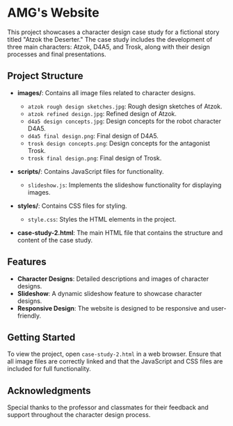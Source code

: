 # AMG's Website

This project showcases a character design case study for a fictional story titled "Atzok the Deserter." The case study includes the development of three main characters: Atzok, D4A5, and Trosk, along with their design processes and final presentations.

## Project Structure

- **images/**: Contains all image files related to character designs.
  - `atzok rough design sketches.jpg`: Rough design sketches of Atzok.
  - `atzok refined design.jpg`: Refined design of Atzok.
  - `d4a5 design concepts.jpg`: Design concepts for the robot character D4A5.
  - `d4a5 final design.png`: Final design of D4A5.
  - `trosk design concepts.png`: Design concepts for the antagonist Trosk.
  - `trosk final design.png`: Final design of Trosk.

- **scripts/**: Contains JavaScript files for functionality.
  - `slideshow.js`: Implements the slideshow functionality for displaying images.

- **styles/**: Contains CSS files for styling.
  - `style.css`: Styles the HTML elements in the project.

- **case-study-2.html**: The main HTML file that contains the structure and content of the case study.

## Features

- **Character Designs**: Detailed descriptions and images of character designs.
- **Slideshow**: A dynamic slideshow feature to showcase character designs.
- **Responsive Design**: The website is designed to be responsive and user-friendly.

## Getting Started

To view the project, open `case-study-2.html` in a web browser. Ensure that all image files are correctly linked and that the JavaScript and CSS files are included for full functionality.

## Acknowledgments

Special thanks to the professor and classmates for their feedback and support throughout the character design process.